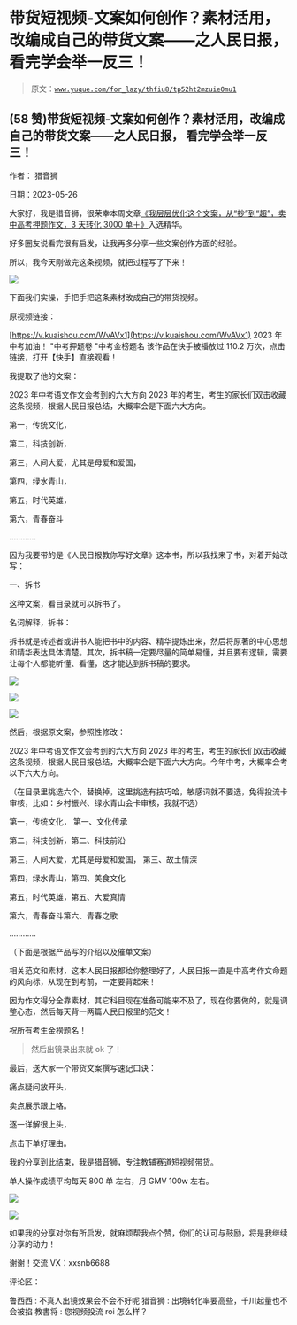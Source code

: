 # 带货短视频-文案如何创作？素材活用，改编成自己的带货文案——之人民日报， 看完学会举一反三！

> 原文：[`www.yuque.com/for_lazy/thfiu8/tp52ht2mzuie0mu1`](https://www.yuque.com/for_lazy/thfiu8/tp52ht2mzuie0mu1)



## (58 赞)带货短视频-文案如何创作？素材活用，改编成自己的带货文案——之人民日报， 看完学会举一反三！ 

作者： 猎音狮 

日期：2023-05-26 

大家好，我是猎音狮，很荣幸本周文章[](https://t.zsxq.com/0eUuHMVwk)[《我层层优化这个文案，从“抄”到“超”，卖中高考押题作文，3 天转化 3000 单＋》](https://t.zsxq.com/0eUuHMVwk)入选精华。 

好多圈友说看完很有启发，让我再多分享一些文案创作方面的经验。 

所以，我今天刚做完这条视频，就把过程写了下来！ 

![](img/9166f7d9ca19fc15502738d5fcbac7ce.png) 

下面我们实操，手把手把这条素材改成自己的带货视频。 

原视频链接： 

[https://v.kuaishou.com/WvAVx1](https://v.kuaishou.com/WvAVx1) 2023 年中考加油！ "中考押题卷 "中考金榜题名 该作品在快手被播放过 110.2 万次，点击链接，打开【快手】直接观看！ 

我提取了他的文案： 

2023 年中考语文作文会考到的六大方向 2023 年的考生，考生的家长们双击收藏这条视频，根据人民日报总结，大概率会是下面六大方向。 

第一，传统文化， 

第二，科技创新， 

第三，人间大爱，尤其是母爱和爱国， 

第四，绿水青山， 

第五，时代英雄， 

第六，青春奋斗 

………… 

因为我要带的是《人民日报教你写好文章》这本书，所以我找来了书，对着开始改写： 

一、拆书 

这种文案，看目录就可以拆书了。 

名词解释，拆书： 

拆书就是转述者或讲书人能把书中的内容、精华提炼出来，然后将原著的中心思想和精华表达具体清楚。其次，拆书稿一定要尽量的简单易懂，并且要有逻辑，需要让每个人都能听懂、看懂，这才能达到拆书稿的要求。 

![](img/9af6d41bc9ce80bd17eb8996d2c81032.png) 

![](img/a064fb48d17c829813aea70bdf2d9e9d.png) 

![](img/cb265850d4743fb6427dcbfdbb0d3fe7.png) 

然后，根据原文案，参照性修改： 

2023 年中考语文作文会考到的六大方向 2023 年的考生，考生的家长们双击收藏这条视频，根据人民日报总结，大概率会是下面六大方向。今年中考，大概率会考以下六大方向。 

（在目录里挑选六个，替换掉，这里挑选有技巧哈，敏感词就不要选，免得投流卡审核，比如：乡村振兴、绿水青山会卡审核，我就不选） 

第一，传统文化， 第一、文化传承 

第二，科技创新，第二、科技前沿 

第三，人间大爱，尤其是母爱和爱国， 第三、故土情深 

第四，绿水青山，第四、美食文化 

第五，时代英雄，第五、大爱真情 

第六，青春奋斗第六、青春之歌 

………… 

（下面是根据产品写的介绍以及催单文案） 

相关范文和素材，这本人民日报都给你整理好了，人民日报一直是中高考作文命题的风向标，从现在到考前，一定要背起来！ 

因为作文得分全靠素材，其它科目现在准备可能来不及了，现在你要做的，就是调整心态，然后每天背一两篇人民日报里的范文！ 

祝所有考生金榜题名！ 

>然后出镜录出来就 ok 了！ 

最后，送大家一个带货文案撰写速记口诀： 

痛点疑问放开头， 

卖点展示跟上咯。 

逐一详解很上头， 

点击下单好理由。 

我的分享到此结束，我是猎音狮，专注教辅赛道短视频带货。 

单人操作成绩平均每天 800 单 左右，月 GMV 100w 左右。 

![](img/594b3b097f042562ec29d29cadd7f37b.png) 

![](img/caf1bea185b092465742c5ab8d7dc63d.png) 

如果我的分享对你有所启发，就麻烦帮我点个赞，你们的认可与鼓励，将是我继续分享的动力！ 

谢谢！交流 VX：xxsnb6688 

评论区： 

鲁西西 : 不真人出镜效果会不会不好呢 猎音狮 : 出境转化率要高些，千川起量也不会被掐 教書将 : 您视频投流 roi 怎么样？